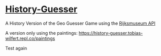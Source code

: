 # [History-Guesser](https://history-guesser.tobias-wilfert.repl.co)
A  History Version of the Geo Guesser Game using the [Rijksmuseum API](https://data.rijksmuseum.nl/object-metadata/api/) 

A version only using the paintings: https://history-guesser.tobias-wilfert.repl.co/paintings

Test again

